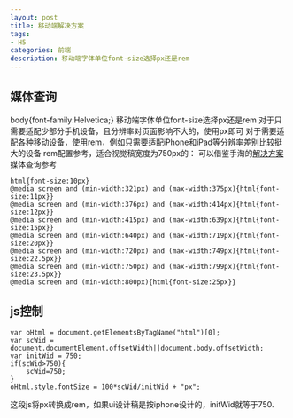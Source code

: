 ```yaml
---
layout: post
title: 移动端解决方案
tags:
- H5
categories: 前端
description: 移动端字体单位font-size选择px还是rem
---
```


<!-- more -->
## 媒体查询
body{font-family:Helvetica;}
移动端字体单位font-size选择px还是rem
对于只需要适配少部分手机设备，且分辨率对页面影响不大的，使用px即可
对于需要适配各种移动设备，使用rem，例如只需要适配iPhone和iPad等分辨率差别比较挺大的设备
rem配置参考，适合视觉稿宽度为750px的：
可以借鉴手淘的[解决方案](http://lib.csdn.net/article/html5/42085)媒体查询参考
```
html{font-size:10px}
@media screen and (min-width:321px) and (max-width:375px){html{font-size:11px}}
@media screen and (min-width:376px) and (max-width:414px){html{font-size:12px}}
@media screen and (min-width:415px) and (max-width:639px){html{font-size:15px}}
@media screen and (min-width:640px) and (max-width:719px){html{font-size:20px}}
@media screen and (min-width:720px) and (max-width:749px){html{font-size:22.5px}}
@media screen and (min-width:750px) and (max-width:799px){html{font-size:23.5px}}
@media screen and (min-width:800px){html{font-size:25px}}
```
## js控制
```
var oHtml = document.getElementsByTagName("html")[0];
var scWid = document.documentElement.offsetWidth||document.body.offsetWidth;
var initWid = 750;
if(scWid>750){
	scWid=750;
}
oHtml.style.fontSize = 100*scWid/initWid + "px";
```
这段js将px转换成rem，如果ui设计稿是按iphone设计的，initWid就等于750.